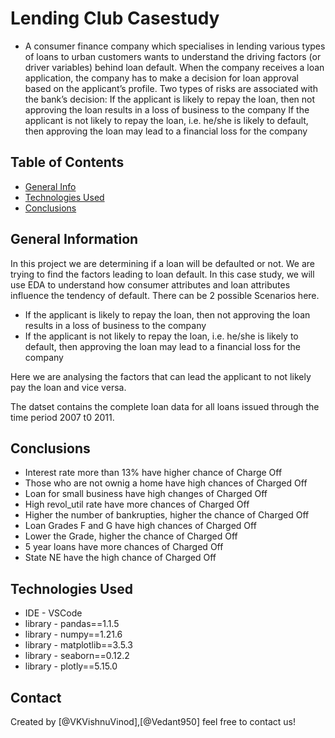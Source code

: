 # Lending Club Casestudy

- A consumer finance company which specialises in lending various types of loans to urban customers wants to understand the driving factors (or driver variables) behind loan default. When the company receives a loan application, the company has to make a decision for loan approval based on the applicant’s profile. Two types of risks are associated with the bank’s decision:
If the applicant is likely to repay the loan, then not approving the loan results in a loss of business to the company
If the applicant is not likely to repay the loan, i.e. he/she is likely to default, then approving the loan may lead to a financial loss for the company


## Table of Contents
* [General Info](##general-information)
* [Technologies Used](##technologies-used)
* [Conclusions](##conclusions)



## General Information
In this project we are determining if a loan will be defaulted or not. We are trying to find the factors leading to loan default. In this case study, we will use EDA to understand how consumer attributes and loan attributes influence the tendency of default. 
There can be 2 possible Scenarios here.
- If the applicant is likely to repay the loan, then not approving the loan results in a loss of business to the company
- If the applicant is not likely to repay the loan, i.e. he/she is likely to default, then approving the loan may lead to a financial loss for the company

Here we are analysing the factors that can lead the applicant to not likely pay the loan and vice versa.

The datset contains the complete loan data for all loans issued through the time period 2007 t0 2011.


## Conclusions
- Interest rate more than 13% have higher chance of Charge Off
- Those who are not ownig a home have high chances of Charged Off
- Loan for  small business have high changes of Charged Off
- High revol_util rate have more chances of Charged Off
- Higher the number of bankrupties, higher the chance of Charged Off
- Loan Grades F and G have high chances of Charged Off
- Lower the Grade, higher the chance of Charged Off
- 5 year loans have more chances of Charged Off
- State NE have the high chance of Charged Off


## Technologies Used
- IDE - VSCode
- library - pandas==1.1.5
- library - numpy==1.21.6
- library - matplotlib==3.5.3
- library - seaborn==0.12.2
- library - plotly==5.15.0


## Contact
Created by [@VKVishnuVinod],[@Vedant950]
feel free to contact us!

